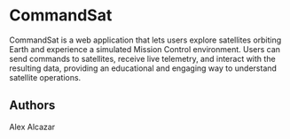 # CommandSat

CommandSat is a web application that lets users explore satellites orbiting Earth and experience a simulated Mission Control environment. Users can send commands to satellites, receive live telemetry, and interact with the resulting data, providing an educational and engaging way to understand satellite operations.

## Authors

Alex Alcazar
